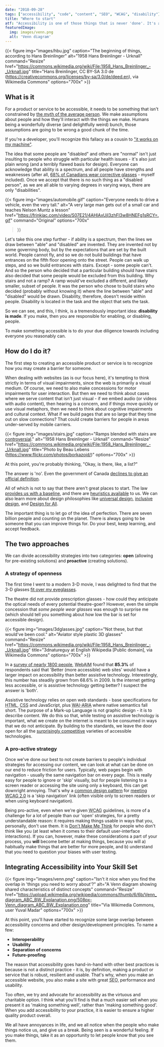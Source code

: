```yaml
---
date: "2018-09-28"
tags: ["accessibility", "code", "content", "SEO", "WCAG", "disability"]
title: "Where to start"
atf: "Accessibility is one of those things that is never 'done'. It's a principle. If accessibility (digital or otherwise) is something you want to know more about, let's take a moment to look at where to start."
featuredImage:
  img: images/venn.png
  alt: 'Venn diagram'
---
```


{{< figure
img="images/hbu.jpg" 
caption="The beginning of things, according to Hans Breinlinger"
alt="1958 Hans Breinlinger - Urknall" 
command="Resize" 
href="https://commons.wikimedia.org/wiki/File:1958_Hans_Breinlinger_-_Urknall.jpg"
title="Hans Breinlinger, CC BY-SA 3.0 de (https://creativecommons.org/licenses/by-sa/3.0/de/deed.en), via Wikimedia Commons"
options="700x" >}}

## What is it

For a product or service to be accessible, it needs to be something that isn't constrained by <a href="https://99percentinvisible.org/episode/on-average/" target="_blank" rel="noopener noreferrer">the myth of the average person</a>. We make assumptions about people and how they'll interact with the things we make. Humans being a wonderfully diverse (and delightfully weird) bunch, those assumptions are going to be wrong a good chunk of the time. 

If you're a developer, you'll recognize this fallacy as a cousin to <a class="blue" target="_blank" rel="noopener noreferrer" href='https://hackernoon.com/it-works-on-my-machine-f7a1e3d90c63'>"it works on my machine"</a>.

The idea that some people are "disabled" and others are "normal" isn't just insulting to people who struggle with particular health issues - it's also just plain wrong (and a terribly flawed basis for design). Everyone can acknowledge that ability is a spectrum, and all people have strengths and weaknesses (after all, <a class="green" target="_blank" rel="noopener noreferrer" href="https://eyecarebusiness.ca/embracing-the-future-of-our-industry/">68% of Canadians wear corrective glasses</a> - myself included). Once we accept that there is no such thing as a "disabled person", as we are all able to varying degrees in varying ways, there are only "disabilities".

{{< figure
img="images/automobile.gif" 
caption="Everyone needs to drive a vehicle, even the very tall."
alt="A very large man gets out of a small car and teaches Nelson Muntz a lesson" 
href="https://frinkiac.com/video/S07E21/4AHlAxUjI3zhFI3w8HNEFg1sRCY=.gif"
command="Original"
options="700x"
 >}}

Let's take this one step further - if ability is a spectrum, then the lines we draw between "able" and "disabled" are invented. They are invented not by some governing body, but by the expectations that are set by the built world. People cannot fly, and so we do not build buildings that have entrances on the fifth floor opening onto the street. People can walk up steps, and so we build entrances with stairs. Except - some people can't. And so the person who decided that a particular building should have stairs also decided that some people would be excluded from this building. Why stairs and not a ramp? A ramp would've excluded a different, and likely smaller, subset of people. It was the person who chose to build stairs who decided (probably without knowing it) where the line between "able" and "disabled" would be drawn. Disability, therefore, doesn't reside within people. Disability is located in the task and the object that sets the task. 

So we can see, and this, I think, is a tremendously important idea: <strong>disability is made</strong>. If you make, then you are responsible for enabling, or disabling, people.

To make something accessible is to do your due diligence towards including everyone you reasonably can.


## How do I do it?

The first step to creating an accessible product or service is to recognize how you may create a barrier for someone. 

When dealing with websites (as is our focus here), it's tempting to think strictly in terms of visual impairments, since the web is primarily a visual medium. Of course, we need to also make concessions for motor impairments for user interaction. But then we need to think about cases where we serve content that isn't just visual - if we embed audio (or videos with audio content), then hearing is a concern, and if things move quickly or use visual metaphors, then we need to think about cognitive impairments and cultural context. What if we build pages that are so large that they time out on slow connections? That could create barriers for people in areas under-served by mobile carriers. 

{{< figure
img="images/stairs.jpg" 
caption="Ramps blended with stairs are [controversial](https://incl.ca/the-problems-with-ramps-blended-into-stairs/)."
alt="1958 Hans Breinlinger - Urknall" 
command="Resize" 
href="https://commons.wikimedia.org/wiki/File:1958_Hans_Breinlinger_-_Urknall.jpg"
title="Photo by Beau Lebens (https://www.flickr.com/photos/borkazoid/)"
options="700x" >}}

At this point, you're probably thinking, "Okay, is there, like, a list?"

The answer is 'no'. Even the government of Canada <a class="pink" target="_blank" rel="noopener noreferrer" href="https://www.canada.ca/content/dam/esdc-edsc/migration/documents/eng/disability/arc/reference_guide.pdf">declines to give an official definition</a>.


All of which is not to say that there aren't great places to start. The law <a href="https://www.w3.org/WAI/policies/" target="_blank" rel="noopener noreferrer" class="blue"> provides us with a baseline</a>, and there are <a href="https://www.w3.org/2001/05/hfweb/heuristics.htm" target="_blank" rel="noopener noreferrer" class="gold">heuristics available</a> to us. We can also learn more about design philosophies like <a href="https://projects.ncsu.edu/ncsu/design/cud/about_ud/udprinciplestext.htm">universal design</a>, <a href="https://idrc.ocadu.ca/">inclusive design</a>, and <a class="pink" href="http://designforall.org/design.php">Design for All</a>.

The important thing is to let go of the idea of perfection. There are seven billion people and counting on the planet. There is always going to be someone that you can improve things for. Do your best, keep learning, and accept feedback.  

## The two approaches

We can divide accessibility strategies into two categories: <strong>open</strong> (allowing for pre-existing solutions) and <strong>proactive</strong> (creating solutions).

### A strategy of openness

The first time I went to a modern 3-D movie, I was delighted to find that the 3-D glasses <a href="https://www.reddit.com/r/AMCsAList/comments/a7zwhe/reald_3d_glasses_on_top_of_regular_glasses/?sort=confidence" target="_blank" rel="noopener noreferrer" class="green">fit over my eyeglasses</a>.

The theatre did not provide prescription glasses - how could they anticipate the optical needs of every potential theatre-goer? However, even the simple concession that <em>some people wear glasses</em> was enough to surprise me (which should tell you something about how low the bar is set for accessible design).

{{< figure
img="images/3dglasses.jpg" 
caption="Not these, but that would've been cool."
alt="Aviator style plastic 3D glasses" 
command="Resize" 
href="https://commons.wikimedia.org/wiki/File:1958_Hans_Breinlinger_-_Urknall.jpg"
title="3dnatureguy at English Wikipedia [Public domain], via Wikimedia Commons"
options="700x" >}}

In a <a href="https://webaim.org/projects/screenreadersurvey7/#impacts" target="_blank" rel="noopener noreferrer" class="blue">survey of nearly 1800 people</a>, <abbr title="Web Accessibility in Motion">WebAIM</abbr> found that <strong>85.3%</strong> of respondents said that 'Better (more accessible) web sites' would have a larger impact on accessibility than better assistive technology. Interestingly, this number has steadily grown from 68.6% in 2009. Is the internet getting less accessible, or is assistive technology getting better? I suspect the answer is 'both'.

Assistive technology relies on open web standards - base specifications for <abbr title="Hypertext Mark-up Language">HTML</abbr>, <abbr title="Cascading Style Sheets">CSS</abbr> and JavaScript, plus <abbr title="Web Accessibility Initiative – Accessible Rich Internet Applications">WAI-ARIA</abbr> where native semantics fall short. The purpose of a Mark-up Language is not graphic design - it is to describe content. We do this so that, while testing on assistive technology is important, what we create on the internet is meant to be consumed in ways that we do not anticipate. By building to the standards, we leave the door open for all the <a target="_blank" rel="noopener noreferrer" class="pink" href="https://webaim.org/blog/resurgence-of-zoomtext-and-window-eyes/">surprisingly competitive</a> varieties of accessible technologies.

### A pro-active strategy

Once we've done our best to not create barriers to people's individual strategies for accessing our content, we can look at what can be done on our end to reduce friction for users. Typically, web pages begin with navigation - usually the same navigation bar on every page. This is really easy for people to ignore or 'skip' visually, but for people listening to a screen reader or accessing the site using only a keyboard, this can get downright annoying. That's why a <a target="_blank" rel="noopener noreferrer" href="https://a11yproject.com/posts/skip-nav-links/">common design pattern</a> for <a target="_blank" rel="noopener noreferrer" class="green" href="https://www.w3.org/TR/2008/REC-WCAG20-20081211/#navigation-mechanisms-skip">meeting WCAG 2.0</a> is a 'skip navigation' link (often visible only to screen readers or when using keyboard navigation).

Being pro-active, even when we're given <abbr title="Web Consortium Accessibility Guidelines">WCAG</abbr> guidelines, is more of a challenge for a lot of people than our 'open' strategies, for a pretty understandable reason: it requires making things usable in ways that you, personally, don't use them. It is <a target="_blank" rel="noopener noreferrer" class="blue" href="http://sensible.com/dmmt.html">Don't Make Me Think</a> for people who don't think like you (at least when it comes to their default user-interface interactions). If you can, however, make these considerations a part of your process, you <strong>will</strong> become better at making things, because you will a) habitually make things that are better for more people, and b) understand that you need to question your biases with user testing.

## Integrating Accessibility into Your Skill Set

{{< figure
img="images/venn.png" 
caption="Isn't it nice when you find the overlap in 'things you need to worry about'?"
alt="A Venn diagram showing shared characteristics of distinct concepts" 
command="Resize" 
href="https://upload.wikimedia.org/wikipedia/commons/thumb/6/6b/Venn_diagram_ABC_BW_Explanation.png/508px-Venn_diagram_ABC_BW_Explanation.png"
title="Via Wikimedia Commons, user Yuval Madar"
options="700x" >}}

At this point, you'll have started to recognize some large overlap between accessibility concerns and other design/development principles. To name a few:

- <strong>Interoperability</strong>
- <strong>Usability</strong>
- <strong>Separation of concerns</strong>
- <strong>Future-proofing</strong>

The reason that accessibility goes hand-in-hand with other best practices is because is not a distinct practice - it is, by definition, making a product or service that is robust, resilient and usable. That's why, when you make an accessible website, you also make a site with great <abbr title="Search Engine Optimization">SEO</abbr>, performance and usability.

Too often, we try and advocate for accessibility as the virtuous and charitable option. I think what you'll find is that a much easier sell when you present it as 'making something well', rather than 'making something good'. When you add accessibility to your practice, it is easier to ensure a higher quality product overall. 

We all have annoyances in life, and we all notice when the people who make things notice us, and give us a break. Being seen is a wonderful feeling. If you make things, take it as an opportunity to let people know that you see them.